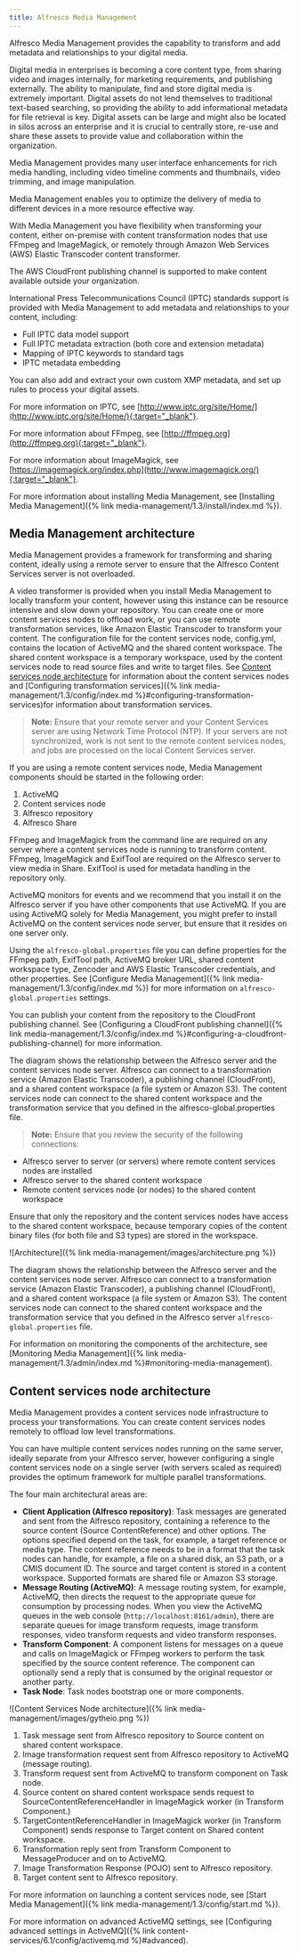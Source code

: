 ```yaml
---
title: Alfresco Media Management
---
```


Alfresco Media Management provides the capability to transform and add metadata and relationships to your digital media.

Digital media in enterprises is becoming a core content type, from sharing video and images internally, for marketing requirements, and publishing externally. The ability to manipulate, find and store digital media is extremely important. Digital assets do not lend themselves to traditional text-based searching, so providing the ability to add informational metadata for file retrieval is key. Digital assets can be large and might also be located in silos across an enterprise and it is crucial to centrally store, re-use and share these assets to provide value and collaboration within the organization.

Media Management provides many user interface enhancements for rich media handling, including video timeline comments and thumbnails, video trimming, and image manipulation.

Media Management enables you to optimize the delivery of media to different devices in a more resource effective way.

With Media Management you have flexibility when transforming your content, either on-premise with content transformation nodes that use FFmpeg and ImageMagick, or remotely through Amazon Web Services (AWS) Elastic Transcoder content transformer.

The AWS CloudFront publishing channel is supported to make content available outside your organization.

International Press Telecommunications Council (IPTC) standards support is provided with Media Management to add metadata and relationships to your content, including:

* Full IPTC data model support
* Full IPTC metadata extraction (both core and extension metadata)
* Mapping of IPTC keywords to standard tags
* IPTC metadata embedding

You can also add and extract your own custom XMP metadata, and set up rules to process your digital assets.

For more information on IPTC, see [http://www.iptc.org/site/Home/](http://www.iptc.org/site/Home/){:target="_blank"}.

For more information about FFmpeg, see [http://ffmpeg.org](http://ffmpeg.org){:target="_blank"}.

For more information about ImageMagick, see [https://imagemagick.org/index.php](http://www.imagemagick.org/){:target="_blank"}.

For more information about installing Media Management, see [Installing Media Management]({% link media-management/1.3/install/index.md %}).

## Media Management architecture

Media Management provides a framework for transforming and sharing content, ideally using a remote server to ensure that the Alfresco Content Services server is not overloaded.

A video transformer is provided when you install Media Management to locally transform your content, however using this instance can be resource intensive and slow down your repository. You can create one or more content services nodes to offload work, or you can use remote transformation services, like Amazon Elastic Transcoder to transform your content. The configuration file for the content services node, config.yml, contains the location of ActiveMQ and the shared content workspace. The shared content workspace is a temporary workspace, used by the content services node to read source files and write to target files. See [Content services node architecture](#content-services-node-architecture) for information about the content services nodes and [Configuring transformation services]({% link media-management/1.3/config/index.md %}#configuring-transformation-services)for information about transformation services.

> **Note:** Ensure that your remote server and your Content Services server are using Network Time Protocol (NTP). If your servers are not synchronized, work is not sent to the remote content services nodes, and jobs are processed on the local Content Services server.

If you are using a remote content services node, Media Management components should be started in the following order:

1. ActiveMQ
2. Content services node
3. Alfresco repository
4. Alfresco Share

FFmpeg and ImageMagick from the command line are required on any server where a content services node is running to transform content. FFmpeg, ImageMagick and ExifTool are required on the Alfresco server to view media in Share. ExifTool is used for metadata handling in the repository only.

ActiveMQ monitors for events and we recommend that you install it on the Alfresco server if you have other components that use ActiveMQ. If you are using ActiveMQ solely for Media Management, you might prefer to install ActiveMQ on the content services node server, but ensure that it resides on one server only.

Using the `alfresco-global.properties` file you can define properties for the FFmpeg path, ExifTool path, ActiveMQ broker URL, shared content workspace type, Zencoder and AWS Elastic Transcoder credentials, and other properties. See [Configure Media Management]({% link media-management/1.3/config/index.md %}) for more information on `alfresco-global.properties` settings.

You can publish your content from the repository to the CloudFront publishing channel. See [Configuring a CloudFront publishing channel]({% link media-management/1.3/config/index.md %}#configuring-a-cloudfront-publishing-channel) for more information.

The diagram shows the relationship between the Alfresco server and the content services node server. Alfresco can connect to a transformation service (Amazon Elastic Transcoder), a publishing channel (CloudFront), and a shared content workspace (a file system or Amazon S3). The content services node can connect to the shared content workspace and the transformation service that you defined in the alfresco-global.properties file.

> **Note:** Ensure that you review the security of the following connections:

* Alfresco server to server (or servers) where remote content services nodes are installed
* Alfresco server to the shared content workspace
* Remote content services node (or nodes) to the shared content workspace

Ensure that only the repository and the content services nodes have access to the shared content workspace, because temporary copies of the content binary files (for both file and S3 types) are stored in the workspace.

![Architecture]({% link media-management/images/architecture.png %})

The diagram shows the relationship between the Alfresco server and the content services node server. Alfresco can connect to a transformation service (Amazon Elastic Transcoder), a publishing channel (CloudFront), and a shared content workspace (a file system or Amazon S3). The content services node can connect to the shared content workspace and the transformation service that you defined in the Alfresco server `alfresco-global.properties` file.

For information on monitoring the components of the architecture, see [Monitoring Media Management]({% link media-management/1.3/admin/index.md %}#monitoring-media-management).

## Content services node architecture

Media Management provides a content services node infrastructure to process your transformations. You can create content services nodes remotely to offload low level transformations.

You can have multiple content services nodes running on the same server, ideally separate from your Alfresco server, however configuring a single content services node on a single server (with servers scaled as required) provides the optimum framework for multiple parallel transformations.

The four main architectural areas are:

* **Client Application (Alfresco repository)**: Task messages are generated and sent from the Alfresco repository, containing a reference to the source content (Source ContentReference) and other options. The options specified depend on the task, for example, a target reference or media type. The content reference needs to be in a format that the task nodes can handle, for example, a file on a shared disk, an S3 path, or a CMIS document ID. The source and target content is stored in a content workspace. Supported formats are shared file or Amazon S3 storage.
* **Message Routing (ActiveMQ)**: A message routing system, for example, ActiveMQ, then directs the request to the appropriate queue for consumption by processing nodes. When you view the ActiveMQ queues in the web console (`http://localhost:8161/admin`), there are separate queues for image transform requests, image transform responses, video transform requests and video transform responses.
* **Transform Component**: A component listens for messages on a queue and calls on ImageMagick or FFmpeg workers to perform the task specified by the source content reference. The component can optionally send a reply that is consumed by the original requestor or another party.
* **Task Node**: Task nodes bootstrap one or more components.

![Content Services Node architecture]({% link media-management/images/gytheio.png %})

1. Task message sent from Alfresco repository to Source content on shared content workspace.
2. Image transformation request sent from Alfresco repository to ActiveMQ (message routing).
3. Transform request sent from ActiveMQ to transform component on Task node.
4. Source content on shared content workspace sends request to SourceContentReferenceHandler in ImageMagick worker (in Transform Component.)
5. TargetContentReferenceHandler in ImageMagick worker (in Transform Component) sends response to Target content on Shared content workspace.
6. Transformation reply sent from Transform Component to MessageProducer and on to ActiveMQ.
7. Image Transformation Response (POJO) sent to Alfresco repository.
8. Target content sent to Alfresco repository.

For more information on launching a content services node, see [Start Media Management]({% link media-management/1.3/config/start.md %}).

For more information on advanced ActiveMQ settings, see [Configuring advanced settings in ActiveMQ]({% link content-services/6.1/config/activemq.md %}#advanced).
